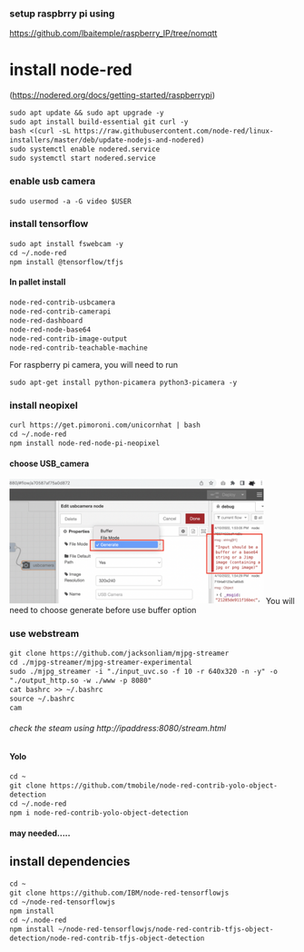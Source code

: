 ### setup raspbrry pi using 
https://github.com/lbaitemple/raspberry_IP/tree/nomqtt

# install node-red 


(https://nodered.org/docs/getting-started/raspberrypi)
```
sudo apt update && sudo apt upgrade -y
sudo apt install build-essential git curl -y
bash <(curl -sL https://raw.githubusercontent.com/node-red/linux-installers/master/deb/update-nodejs-and-nodered)
sudo systemctl enable nodered.service
sudo systemctl start nodered.service
```
### enable usb camera
```
sudo usermod -a -G video $USER

```
### install tensorflow
```
sudo apt install fswebcam -y
cd ~/.node-red
npm install @tensorflow/tfjs 
```

#### In pallet install
```
node-red-contrib-usbcamera 
node-red-contrib-camerapi
node-red-dashboard
node-red-node-base64
node-red-contrib-image-output
node-red-contrib-teachable-machine
```

For raspberry pi camera, you will need to run
```
sudo apt-get install python-picamera python3-picamera -y
```

### install neopixel
```
curl https://get.pimoroni.com/unicornhat | bash
cd ~/.node-red
npm install node-red-node-pi-neopixel
```
#### choose USB_camera
<img src="usb_camera.png" width="448">
You will need to choose generate before use buffer option

### use webstream
```
git clone https://github.com/jacksonliam/mjpg-streamer
cd ./mjpg-streamer/mjpg-streamer-experimental
sudo ./mjpg_streamer -i "./input_uvc.so -f 10 -r 640x320 -n -y" -o "./output_http.so -w ./www -p 8080"
cat bashrc >> ~/.bashrc
source ~/.bashrc
cam
```
###### check the steam using http://ipaddress:8080/stream.html

#### Yolo
```
cd ~
git clone https://github.com/tmobile/node-red-contrib-yolo-object-detection
cd ~/.node-red
npm i node-red-contrib-yolo-object-detection
```
#### may needed.....

## install dependencies
```
cd ~
git clone https://github.com/IBM/node-red-tensorflowjs
cd ~/node-red-tensorflowjs
npm install
cd ~/.node-red
npm install ~/node-red-tensorflowjs/node-red-contrib-tfjs-object-detection/node-red-contrib-tfjs-object-detection
```



